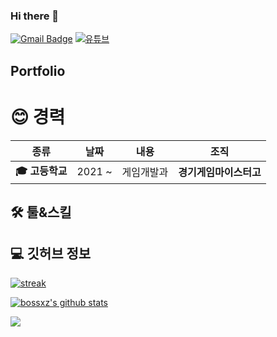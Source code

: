 ### Hi there 👋
[![Gmail Badge](https://img.shields.io/badge/-Gmail-d14836?style=flat-square&logo=Gmail&logoColor=white&link=mailto:moonkanghyuck@gmail.com)](mailto:moonkanghyuck@gmail.com)
[![유튜브](https://img.shields.io/badge/Youtube-red?logo=youtube)](https://www.youtube.com/channel/UCShwBIXYUcIGtGz_tNENRrA)

## Portfolio

<h1 align="left">😊 경력</h1>

| **종류** | **날짜** | **내용** | **조직** |
|:--------:|:--------:|:--------:|:--------:|
| **:mortar_board: 고등학교** | 2021 ~ | 게임개발과 | **경기게임마이스터고** |

<h2 align="left">🛠️ 툴&스킬</h2>

<h2 align="left">💻 깃허브 정보</h2>

[![streak](https://github-readme-streak-stats.herokuapp.com/?user=nacfson&theme=calm)](https://github.com/nacfson)

[![bossxz's github stats](https://github-readme-stats.vercel.app/api?username=nacfson&show_icons=true&theme=dracula)](https://github.com/nacfson)

<a href="https://opgc.me/#/users/nacfson" target="_blank"><img src="https://api.opgc.me/githubs/users/nacfson/tag/?theme=basic" /></a>

<!--
**nacfson/nacfson** is a ✨ _special_ ✨ repository because its `README.md` (this file) appears on your GitHub profile.
-->
